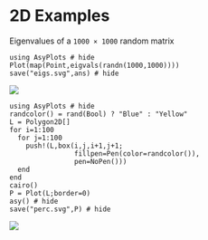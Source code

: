 
# 2D Examples

Eigenvalues of a `1000 × 1000` random matrix

```@example
using AsyPlots # hide
Plot(map(Point,eigvals(randn(1000,1000))))
save("eigs.svg",ans) # hide
```

![](eigs.svg)

```@example
using AsyPlots # hide
randcolor() = rand(Bool) ? "Blue" : "Yellow"
L = Polygon2D[]
for i=1:100
  for j=1:100
    push!(L,box(i,j,i+1,j+1;
                fillpen=Pen(color=randcolor()),
                pen=NoPen()))
  end
end
cairo() 
P = Plot(L;border=0)
asy() # hide
save("perc.svg",P) # hide
```

![](perc.svg)
